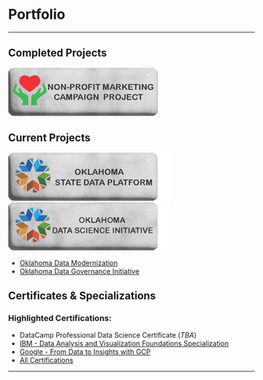 # Portfolio
---

## Completed Projects 

[<img src="images/NonProfitButton.gif?raw=true"/>](/pages/SASProject.md)

## Current Projects

[<img src="images/SDP Button.gif?raw=true"/>](/pages/OklahomaStateDataPlatformProject.md) <br>
[<img src="images/OKDataScienceButton.gif?raw=true"/>](/pages/DataScienceInitiative.md) <br>
- [Oklahoma Data Modernization](https://oklahoma.gov/omes/services/information-services/dataservices.html)
- [Oklahoma Data Governance Initiative](https://oklahoma.gov/omes/services/information-services/data-governance.html)

## Certificates & Specializations
### Highlighted Certifications:
- DataCamp Professional Data Science Certificate (*TBA*)
- [IBM - Data Analysis and Visualization Foundations Specialization](/Certifications/IBM%20-%20Data%20Analysis%20and%20Visualization%20Foundations%20Specialization.pdf)
- [Google - From Data to Insights with GCP](/Certifications/Google%20-%20From%20Data%20to%20Insights%20with%20GCP.pdf)
- [All Certifications](/pages/Certifications.md)

---


